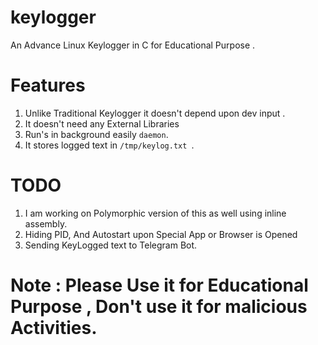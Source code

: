 # keylogger
An Advance Linux Keylogger in C for Educational Purpose .

# Features

1. Unlike Traditional Keylogger it doesn't depend upon dev input .
2. It doesn't need any External Libraries
3. Run's in background easily     `daemon`.
4. It stores logged text  in  `/tmp/keylog.txt `.


# TODO 
1. I am working on Polymorphic version of this as well using inline assembly.
2. Hiding PID, And Autostart upon Special App or Browser is Opened
3. Sending KeyLogged text to Telegram Bot.


# Note : Please Use it for Educational Purpose , Don't use it for malicious Activities.
